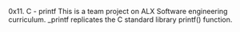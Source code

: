 0x11. C - printf
This is a team project on ALX Software engineering curriculum.
_printf replicates the C standard library printf() function.
